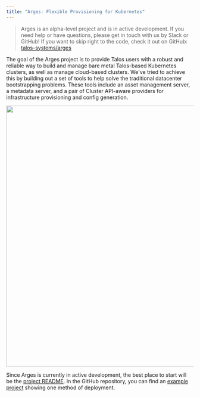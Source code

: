 ```yaml
---
title: "Arges: Flexible Provisioning for Kubernetes"
---
```


> Arges is an alpha-level project and is in active development.
> If you need help or have questions, please get in touch with us by Slack or GitHub!
> If you want to skip right to the code, check it out on GitHub: [talos-systems/arges](https://github.com/talos-systems/arges)

The goal of the Arges project is to provide Talos users with a robust and reliable way to build and manage bare metal Talos-based Kubernetes clusters, as well as manage cloud-based clusters.
We've tried to achieve this by building out a set of tools to help solve the traditional datacenter bootstrapping problems.
These tools include an asset management server, a metadata server, and a pair of Cluster API-aware providers for infrastructure provisioning and config generation.

<img src="/images/arges-arch.svg" width="700">

Since Arges is currently in active development, the best place to start will be the [project README](https://github.com/talos-systems/arges/blob/master/README.md).
In the GitHub repository, you can find an [example project](https://github.com/talos-systems/arges/blob/master/examples/README.md) showing one method of deployment.
